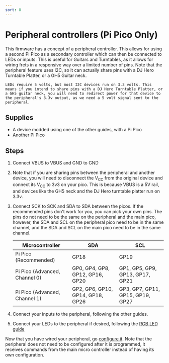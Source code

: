 ```yaml
---
sort: 8
---
```


# Peripheral controllers (Pi Pico Only)

This firmware has a concept of a peripheral controller. This allows for using a second Pi Pico as a secondary controller which can then be connected to LEDs or inputs. This is useful for Guitars and Turntables, as it allows for wiring frets in a responsive way over a limited number of pins. Note that the peripheral feature uses I2C, so it can actually share pins with a DJ Hero Turntable Platter, or a GH5 Guitar neck.

```danger
LEDs require 5 volts, but most I2C devices run on 3.3 volts. This means if you intend to share pins with a DJ Hero Turntable Platter, or a GH5 guitar neck, you will need to redirect power for that device to the peripheral's 3.3v output, as we need a 5 volt signal sent to the peripheral.
```

## Supplies

- A device modded using one of the other guides, with a Pi Pico
- Another Pi Pico

## Steps

1. Connect VBUS to VBUS and GND to GND
2. Note that if you are sharing pins between the peripheral and another device, you will need to disconnect the V<sub>CC</sub> from the original device and connect its V<sub>CC</sub> to 3v3 on your pico. This is because VBUS is a 5V rail, and devices like the GH5 neck and the DJ Hero turntable platter run on 3.3v.
3. Connect SCK to SCK and SDA to SDA between the picos. If the recommended pins don't work for you, you can pick your own pins. The pins do not need to be the same on the peripheral and the main pico, however, the SDA and SCL on the peripheral pico need to be in the same channel, and the SDA and SCL on the main pico need to be in the same channel.

   | Microcontroller               | SDA                              | SCL                              |
   | ----------------------------- | -------------------------------- | -------------------------------- |
   | Pi Pico (Recommended)         | GP18                             | GP19                             |
   | Pi Pico (Advanced, Channel 0) | GP0, GP4, GP8, GP12, GP16, GP20  | GP1, GP5, GP9, GP13, GP17, GP21  |
   | Pi Pico (Advanced, Channel 1) | GP2, GP6, GP10, GP14, GP18, GP26 | GP3, GP7, GP11, GP15, GP19, GP27 |

4. Connect your inputs to the peripheral, following the other guides.
5. Connect your LEDs to the peripheral if desired, following the [RGB LED guide](https://santroller.tangentmc.net/wiring_guides/leds.html)

Now that you have wired your peripheral, go [configure it](https://santroller.tangentmc.net/tool/using.html). Note that the peripheral does not need to be configured after it is programmed, it receives commands from the main micro controller instead of having its own configuration.
